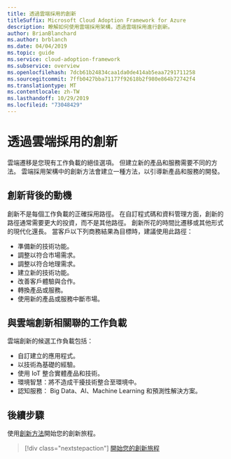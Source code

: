```yaml
---
title: 透過雲端採用的創新
titleSuffix: Microsoft Cloud Adoption Framework for Azure
description: 瞭解如何使用雲端採用架構，透過雲端採用進行創新。
author: BrianBlanchard
ms.author: brblanch
ms.date: 04/04/2019
ms.topic: guide
ms.service: cloud-adoption-framework
ms.subservice: overview
ms.openlocfilehash: 7dcb61b24834caa1da0de414ab5eaa7291711258
ms.sourcegitcommit: 7ffb0427bba71177f92618b2f980e864b72742f4
ms.translationtype: MT
ms.contentlocale: zh-TW
ms.lasthandoff: 10/29/2019
ms.locfileid: "73048429"
---
```

# <a name="innovate-through-cloud-adoption"></a>透過雲端採用的創新

雲端遷移是您現有工作負載的絕佳選項。 但建立新的產品和服務需要不同的方法。 雲端採用架構中的創新方法會建立一種方法，以引導新產品和服務的開發。

## <a name="motivations-behind-innovation"></a>創新背後的動機

創新不是每個工作負載的正確採用路徑。 在自訂程式碼和資料管理方面，創新的路徑通常需要更大的投資，而不是其他路徑。 創新所花的時間比遷移或其他形式的現代化還長。 當客戶以下列商務結果為目標時，建議使用此路徑：

- 準備新的技術功能。
- 調整以符合市場需求。
- 調整以符合地理需求。
- 建立新的技術功能。
- 改善客戶體驗與合作。
- 轉換產品或服務。
- 使用新的產品或服務中斷市場。

## <a name="workloads-associated-with-cloud-innovation"></a>與雲端創新相關聯的工作負載

雲端創新的候選工作負載包括：

- 自訂建立的應用程式。
- 以技術為基礎的經驗。
- 使用 IoT 整合實體產品和技術。
- 環境智慧：將不造成干擾技術整合至環境中。
- 認知服務： Big Data、AI、Machine Learning 和預測性解決方案。

## <a name="next-steps"></a>後續步驟

使用[創新方法](../innovate/index.md)開始您的創新旅程。

> [!div class="nextstepaction"]
> [開始您的創新旅程](../innovate/index.md)
